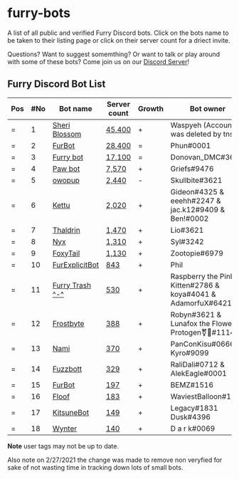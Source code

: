 # furry-bots

A list of all public and verified Furry Discord bots. Click on the bots name to be taken to their listing page or click on their server count for a driect invite.

Questions? Want to suggest somemthing? Or want to talk or play around with some of these bots? Come join us on our [Discord Server](https://discord.gg/c4q5GMN2n4)!


## Furry Discord Bot List 

| Pos | #No | Bot name | Server count | Growth |  Bot owner | Bot lib
| --- | --- | -------- | -------------| ----- | ----------- | ---------- |
| = | 1 | [Sheri Blossom](https://discord.bots.gg/bots/346702890368368640) | [45,400](https://discord.com/oauth2/authorize?client_id=346702890368368640&scope=applications.commands%20bot) | + | Waspyeh (Account was deleted by tns) | Discord.py
| = | 2 | [FurBot](https://discord.bots.gg/bots/174186616422662144) | [28,400](https://discord.com/oauth2/authorize?client_id=174176308396425217&scope=applications.commands%20bot) | = | Phun#0001 | Discordie
| = | 3 | [Furry bot](https://discord.bots.gg/bots/398251412246495233)| [17,100](https://discord.com/oauth2/authorize?=&client_id=398251412246495233&scope=applications.commands%20bot) | = | Donovan_DMC#3621 | Eris
| = | 4 | [Paw bot](https://discord.bots.gg/bots/663823539672973353) | [7,570](https://discord.com/oauth2/authorize?client_id=663823539672973353&scope=applications.commands%20bot) | + | Griefs#9476 | Discord.js
| = | 5 | [owopup](https://discord.bots.gg/bots/365255872181567489) | [2,440](https://discord.com/oauth2/authorize?client_id=365255872181567489&scope=applications.commands%20bot) | - | Skullbite#3621 | Discord.py
| = | 6 | [Kettu](https://discord.bots.gg/bots/667131062941384757) | [2,020](https://discord.com/oauth2/authorize?client_id=667131062941384757&scope=applications.commands%20bot) | + | Gideon#4325 & eeehh#2247 & jac.k12#9409 & Ben!#0002 | Discord.js
| = | 7 | [Thaldrin](https://discord.bots.gg/bots/434662676547764244) | [1,470](https://discord.com/oauth2/authorize?client_id=434662676547764244&scope=applications.commands%20bot) | + | Lio#3621 | Discord.js
| = | 8 | [Nyx](https://discord.bots.gg/bots/600206352916414464) | [1,310](https://discord.com/oauth2/authorize?client_id=600206352916414464&scope=applications.commands%20bot) | + | Syl#3242 | Eris
| = | 9 | [FoxyTail](https://discord.bots.gg/bots/716682147749953616) | [1,130](https://discord.com/oauth2/authorize?client_id=716682147749953616&scope=applications.commands%20bot) | + | Zootopie#6979 | Discord.js
| = | 10 | [FurExplicitBot](https://discord.bots.gg/bots/534828939198070824) | [843](https://discord.com/oauth2/authorize?=&client_id=534828939198070824&scope=applications.commands%20bot) | + | Phil | Flipper#3621 | Discord.js
| = | 11 | [Furry Trash ^-^](https://top.gg/bot/417900655601254420) | [530](https://discord.com/oauth2/authorize?client_id=417900655601254420&scope=applications.commands%20bot) | + | Raspberry the Pink Kitten#2786 & koya#4041 & AdamorfuX#6421 | Discord.py
| = | 12 | [Frostbyte](https://discord.boats/bot/732233716604076075) | [388](https://discord.com/oauth2/authorize?client_id=732233716604076075&scope=applications.commands%20bot) | + | Robyn#3621 & Lunafox the Flower Protogen⚧🌸#1114 | Discord.py 
| = | 13 | [Nami](https://top.gg/bot/747612596982513724) | [370](https://discord.com/oauth2/authorize?client_id=747612596982513724&scope=applications.commands%20bot) | + | PanConKisu#0666 Kyro#9099 | Unknown
| = | 14 | [Fuzzbott](https://top.gg/bot/730633518992064514) | [329](https://discord.com/oauth2/authorize?client_id=730633518992064514&scope=applications.commands%20bot) | + | RaliDali#0712 & AlekEagle#0001 | Eris
| = | 15 | [FurBot](https://top.gg/bot/716259432878702633) | [197](https://discord.com/oauth2/authorize?client_id=716259432878702633&scope=applications.commands%20bot) | + | BEMZ#1516 | Discord.py
| = | 16 | [Floof](https://top.gg/bot/780116896775274538) | [183](https://discord.com/oauth2/authorize?client_id=780116896775274538&scope=applications.commands%20bot) | + | WaviestBalloon#1961 | Unknown
| = | 17 | [KitsuneBot](https://discord.bots.gg/bots/738229595626668102) | [149](https://discord.com/oauth2/authorize?client_id=738229595626668102&scope=applications.commands%20bot) | + | Legacy#1831 Dusk#4396 | Unknown
| = | 18 | [Wynter](https://botsfordiscord.com/bot/548269826020343809) | [140](https://discord.com/oauth2/authorize?client_id=548269826020343809&scope=applications.commands%20bot) | + | D a r k#0069 | Discord.js



**Note** user tags may not be up to date. 

Also note on 2/27/2021 the change was made to remove non veryfied for sake of not wasting time in tracking down lots of small bots.
